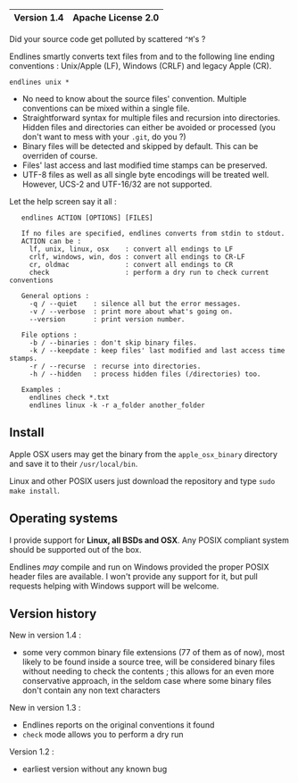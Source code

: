 | Version 1.4 | Apache License 2.0 |
| ----------- | ------------------ |

Did your source code get polluted by scattered `^M`'s ? 

Endlines smartly converts text files from and to the following line ending conventions : Unix/Apple (LF), Windows (CRLF) and legacy Apple (CR).

    endlines unix * 

- No need to know about the source files' convention. Multiple conventions can be mixed within a single file.
- Straightforward syntax for multiple files and recursion into directories. Hidden files and directories can either be avoided or processed (you don't want to mess with your `.git`, do you ?)
- Binary files will be detected and skipped by default. This can be overriden of course.
- Files' last access and last modified time stamps can be preserved.
- UTF-8 files as well as all single byte encodings will be treated well. However, UCS-2 and UTF-16/32 are not supported.


Let the help screen say it all :


       endlines ACTION [OPTIONS] [FILES]
     
       If no files are specified, endlines converts from stdin to stdout.
       ACTION can be :
         lf, unix, linux, osx    : convert all endings to LF
         crlf, windows, win, dos : convert all endings to CR-LF
         cr, oldmac              : convert all endings to CR
         check                   : perform a dry run to check current conventions
     
       General options :
         -q / --quiet    : silence all but the error messages.
         -v / --verbose  : print more about what's going on.
         --version       : print version number.
     
       File options :
         -b / --binaries : don't skip binary files.
         -k / --keepdate : keep files' last modified and last access time stamps.
         -r / --recurse  : recurse into directories.
         -h / --hidden   : process hidden files (/directories) too. 
     
       Examples :
         endlines check *.txt
         endlines linux -k -r a_folder another_folder



Install
-------

Apple OSX users may get the binary from the `apple_osx_binary` directory and save it to their `/usr/local/bin`.

Linux and other POSIX users just download the repository and type `sudo make install`. 


Operating systems
-----------------

I provide support for **Linux, all BSDs and OSX**. Any POSIX compliant system should be supported out of the box.

Endlines *may* compile and run on Windows provided the proper POSIX header files are available. I won't provide any support for it, but pull requests helping with Windows support will be welcome.


Version history
--------------

New in version 1.4 :
- some very common binary file extensions (77 of them as of now), most likely to be found inside a source tree, will be considered binary files without needing to check the contents ; this allows for an even more conservative approach, in the seldom case where some binary files don't contain any non text characters

New in version 1.3 :
- Endlines reports on the original conventions it found
- `check` mode allows you to perform a dry run

Version 1.2 :
- earliest version without any known bug
